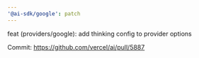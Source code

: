 ```yaml
---
'@ai-sdk/google': patch
---
```


feat (providers/google): add thinking config to provider options

Commit: https://github.com/vercel/ai/pull/5887
